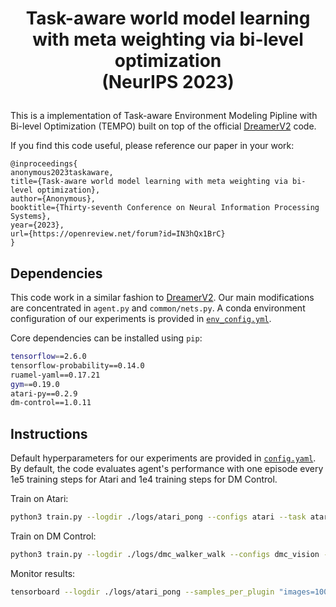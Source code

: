 # <p align="center">Task-aware world model learning <br>with meta weighting via bi-level optimization <br>(NeurIPS 2023)</p>
This is a implementation of Task-aware Environment Modeling Pipline with Bi-level Optimization (TEMPO) 
built on top of the official [DreamerV2][website] code.

[website]: https://danijar.com/dreamerv2

If you find this code useful, please reference our paper in your work:

```
@inproceedings{
anonymous2023taskaware,
title={Task-aware world model learning with meta weighting via bi-level optimization},
author={Anonymous},
booktitle={Thirty-seventh Conference on Neural Information Processing Systems},
year={2023},
url={https://openreview.net/forum?id=IN3hQx1BrC}
}
```
## Dependencies
This code work in a similar fashion to [DreamerV2][website]. Our main modifications are concentrated in 
`agent.py` and `common/nets.py`. A conda environment configuration of our experiments is provided in 
[`env_config.yml`](https://github.com/HuiningYuan/TEMPO/blob/main/env_configs.yml).

Core dependencies can be installed using `pip`:

```sh
tensorflow==2.6.0
tensorflow-probability==0.14.0
ruamel-yaml==0.17.21
gym==0.19.0
atari-py==0.2.9
dm-control==1.0.11
```

## Instructions
Default hyperparameters for our experiments are provided in 
[`config.yaml`](https://github.com/HuiningYuan/TEMPO/blob/main/configs.yaml). By default, the code 
evaluates agent's performance with one episode every 1e5 training steps for Atari and 1e4 training steps 
for DM Control.

Train on Atari:

```sh
python3 train.py --logdir ./logs/atari_pong --configs atari --task atari_pong
```

Train on DM Control:

```sh
python3 train.py --logdir ./logs/dmc_walker_walk --configs dmc_vision --task dmc_walker_walk
```

Monitor results:

```sh
tensorboard --logdir ./logs/atari_pong --samples_per_plugin "images=1000"
```
